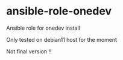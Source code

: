 # ansible-role-onedev

Ansible role for onedev install  

Only tested on debian11 host for the moment  

Not final version !!  

